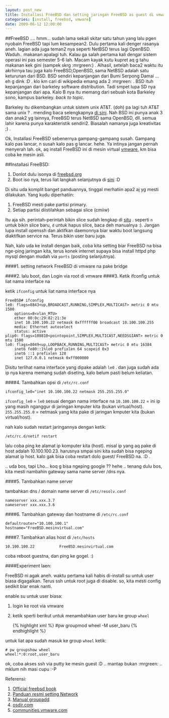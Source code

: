 ```yaml
--- 
layout: post_new
title: Installasi FreeBSD dan setting jaringan FreeBSD as guest di vmware server
categories: [install, freebsd, vmware]
date: 2009-06-12 12:00:00
---
```


##FreeBSD ....
hmm... sudah lama sekali skitar satu tahun yang lalu pgen nyobain FreeBSD tapi lum kesampean2. Dulu pertama kali denger rasanya aneh. lagian ada juga teman2 nya seperti NetBSD terus lagi OpenBSD. Waduh.. makanan apalagi tuh. Kalau ga salah pertama kali dengar sistem operasi ini pas semester 5-6 lah. Macam kayak kutu kupret aq g tahu makanan kek gini (sampek skrg :mrgreen:) . Alhasil, setelah baca2 waktu itu akrhirnya tau juga kalo FreeBSD,OpenBSD, sama NetBSD adalah satu keturunan dari BSD. BSD sendiri kepanjangan dari Bumi Serpong Damai ... eh g dink :D . klo km cari di wikipedia emang ada 2 :mrgreen: . BSD ituh kepanjangan dari barkeley software distribution. Tadi smpet lupa SD nya kepanjangan dari apa. Kalo B nya itu memang dari sebuah kota Barkeley sono, kampus barkeley. *back to topic*.

Barkeley itu dikembangkan untuk sistem unix AT&amp;T. (doh) pa lagi tuh AT&amp;T sama unix ? . mending baca selengkapnya <a href="http://id.wikipedia.org/wiki/Berkeley_Software_Distribution" target="_new">di sini</a>. Nah BSD ini punya anak 3 dan anak2 yg lainnya, FreeBSD terus NetBSD sama OpenBSD, dll. semua lahir karena punya karakteristik sendiri2. Biasalah namanya juga kreativitas ;) .

Ok, Installasi FreeBSD sebenernya gampang-gampang susah. Gampang kalo pas lancar, n susah kalo pas g lancar. hehe. Ya intinya jangan pernah menyerah lah. ok, aq install FreeBSD ini di mesin virtual <a href="http://vmware.com" target="_new">vmware</a>, km bisa coba ke mesin asli.

##Installasi FreeBSD:

1. Donlot dulu isonya di <a href="http://www.freebsd.org" target="_new">freebsd.org</a>
2. Boot iso nya, terus liat langkah selanjutnya di <a href="http://www.freebsd.org/doc/en/books/handbook/install-start.html" target="_new">sini</a> :D

Di situ uda komplit banget panduannya, tinggal merhatiin apa2 aj yg mesti dilakukan. Yang kudu diperhatiin:
1. FreeBSD mesti pake partisi primary.
2. Setiap partisi diistilahkan sebagai slice (cmiiw)

Itu aja sih. perintah-perintah bikin slice sudah lengkap di <a href="http://www.freebsd.org/doc/en/books/handbook/install-start.html">situ</a> . seperti `n` untuk bikin slice baru, `d` untuk hapus slice, baca deh manualnya :). Jangan lupa install openssh dan aktifkan daemonnya biar waktu boot langsung diaktifkan service na. Terus bikin user baru juga.

Nah, kalo uda ke install dengan baik, coba kita setting biar FreeBSD na bisa nge-ping jaringan kita, terus konek internet supaya bisa install httpd php mysql dengan mudah via `ports` (posting selanjutnya).

####1. setting network FreeBSD di vmware na pake bridge

####2. lalu boot, dan Login via root di vmware
####3. Ketik ifconfig untuk liat nama interface na

ketik `ifconfig` untuk liat nama interface nya

	FreeBSD# ifconfig
	le0: flags=8843<up,BROADCAST,RUNNING,SIMPLEX,MULTICAST> metric 0 mtu 1500
        options=8<vlan_MTU>
        ether 00:0c:29:82:21:3e
        inet 10.100.100.22 netmask 0xffffff00 broadcast 10.100.100.255
        media: Ethernet autoselect
        status: active
	plip0: flags=108810<pointopoint,SIMPLEX,MULTICAST,NEEDSGIANT> metric 0 mtu 1500
	lo0: flags=8049<up,LOOPBACK,RUNNING,MULTICAST> metric 0 mtu 16384
        inet6 fe80::1%lo0 prefixlen 64 scopeid 0x3
        inet6 ::1 prefixlen 128
        inet 127.0.0.1 netmask 0xff000000

Disitu terlihat nama interface yang dipake adalah `le0` . dan juga sudah ada ip nya karena memang sudah diseting, kalo belum pasti belum keliatan.

####4. Tambahkan opsi di `/etc/rc.conf`

	ifconfig_le0="inet 10.100.100.22 netmask 255.255.255.0"

`ifconfig_le0` = `le0` sesuai dengan nama interface na
`10.100.100.22` = ini ip yang masih nganggur di jaringan kmputer kita (bukan virtual/host).
`255.255.255.0` = netmask yang kita pake di jaringan kmputer kita (bukan virtual/host).

nah kalo sudah restart jaringannya dengan ketik:

	/etc/rc.d/netif restart

lalu coba ping ke alamat ip komputer kita (host). misal ip yang aq pake di host adalah 10.100.100.23. harusnya smpai sini kita sudah bisa ngeping alamat ip host. kalo gak bisa coba restart dolo guest/ FreeBSD na. :D .

.. uda bos, tapi Lho... koq g bisa ngeping google ?? hehe .. tenang dulu bos, kita mesti nambahin gateway sama name server /dns nya.

####5. Tambahkan name server

tambahkan dns / domain name server di `/etc/resolv.conf`

	nameserver xxx.xxx.3.7
	nameserver xxx.xxx.3.6

####6. Tambahkan gateway dan hostname di `/etc/rc.conf`

	defaultrouter="10.100.100.1"
	hostname="FreeBSD.mesinvirtual.com"

####7. Tambahkan alias host di `/etc/hosts`

	10.100.100.22           FreeBSD.mesinvirtual.com

coba reboot guestna, dan ping ke gogel. :)

####Experiment laen:

FreeBSD ni agak aneh. waktu pertama kali habis di-install su untuk user biasa digagalkan. Terus ssh untuk root juga di disable. so, kita mesti config sedikit biar enak nanti.

enable su untuk user biasa:
1. login ke root via vmware
2. ketik sperti berikut untuk menambahkan user baru ke group `wheel`

	{% highlight xml %}
	#pw groupmod wheel -M user_baru
	{% endhighlight %}

untuk liat apa sudah masuk ke group `wheel` ketik:
	
	# pw groupshow wheel
	wheel:*:0:root,user_baru

ok, coba akses ssh via putty ke mesin guest :D .. mantap bukan :mrgreen: .. mklum nih masi cupu :-P


Referensi:

1. [Official freebsd book](http://www.freebsd.org/doc/en/books/handbook/install-start.html)
2. [Panduan resmi setting Network](http://www.freebsd.org/doc/en/books/handbook/config-network-setup.html)
3. [Manual groupadd](http://www.freebsd.org/doc/en/books/handbook/users-groups.html)
4. [osdir.com](http://osdir.com/ml/freebsd.newbies/2004-12/msg00119.html)
5. [communities.vmware.com](http://communities.vmware.com/thread/20779)
